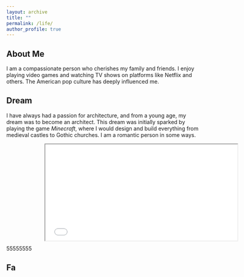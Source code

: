 ```yaml
---
layout: archive
title: ""
permalink: /life/
author_profile: true
---
```




## About Me

I am a compassionate person who cherishes my family and friends. I enjoy playing video games and watching TV shows on platforms like Netflix and others. The American pop culture has deeply influenced me.



## Dream

I have always had a passion for architecture, and from a young age, my dream was to become an architect. This dream was initially sparked by playing the game *Minecraft*, where I would design and build everything from medieval castles to Gothic churches. I am a romantic person in some ways.

<div style="position: relative; width:100%;   aspect-ratio: 1 / 0.5;" id="myDIV">
    <iframe style="position: absolute; width: 100%; height: 100%; left:100px; right:-100px;  top:0; transform:scale(1);" src="../plugs/photo_album2/index.html" frameborder="1" scrolling="no" id="myIframe"></iframe>
</div>



55555555






## Fa
